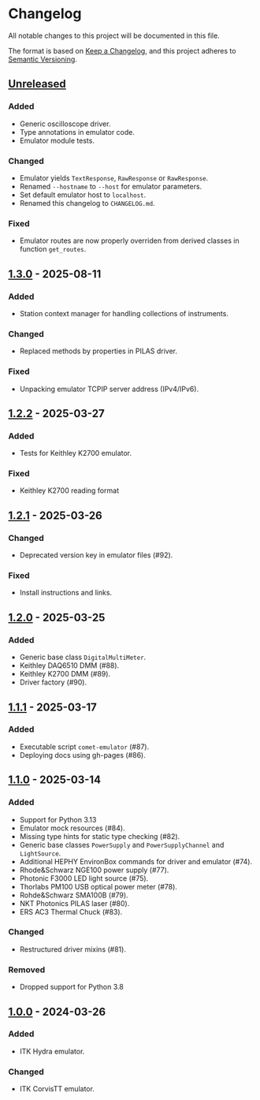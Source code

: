 # Changelog

All notable changes to this project will be documented in this file.

The format is based on [Keep a Changelog](https://keepachangelog.com/en/1.1.0/),
and this project adheres to [Semantic Versioning](https://semver.org/spec/v2.0.0.html).

## [Unreleased]

### Added

- Generic oscilloscope driver.
- Type annotations in emulator code.
- Emulator module tests.

### Changed

- Emulator yields `TextResponse`, `RawResponse` or `RawResponse`.
- Renamed `--hostname` to `--host` for emulator parameters.
- Set default emulator host to `localhost`.
- Renamed this changelog to `CHANGELOG.md`.

### Fixed

- Emulator routes are now properly overriden from derived classes in function `get_routes`.

## [1.3.0] - 2025-08-11

### Added

- Station context manager for handling collections of instruments.

### Changed

- Replaced methods by properties in PILAS driver.

### Fixed

- Unpacking emulator TCPIP server address (IPv4/IPv6).

## [1.2.2] - 2025-03-27

### Added

- Tests for Keithley K2700 emulator.

### Fixed

- Keithley K2700 reading format

## [1.2.1] - 2025-03-26

### Changed

- Deprecated version key in emulator files (#92).

### Fixed

- Install instructions and links.

## [1.2.0] - 2025-03-25

### Added

- Generic base class `DigitalMultiMeter`.
- Keithley DAQ6510 DMM (#88).
- Keithley K2700 DMM (#89).
- Driver factory (#90).

## [1.1.1] - 2025-03-17

### Added

- Executable script `comet-emulator` (#87).
- Deploying docs using gh-pages (#86).

## [1.1.0] - 2025-03-14

### Added

- Support for Python 3.13
- Emulator mock resources (#84).
- Missing type hints for static type checking (#82).
- Generic base classes `PowerSupply` and `PowerSupplyChannel` and `LightSource`.
- Additional HEPHY EnvironBox commands for driver and emulator (#74).
- Rhode&Schwarz NGE100 power supply (#77).
- Photonic F3000 LED light source (#75).
- Thorlabs PM100 USB optical power meter (#78).
- Rohde&Schwarz SMA100B (#79).
- NKT Photonics PILAS laser (#80).
- ERS AC3 Thermal Chuck (#83).

### Changed

- Restructured driver mixins (#81).

### Removed

- Dropped support for Python 3.8

## [1.0.0] - 2024-03-26

### Added

- ITK Hydra emulator.

### Changed

- ITK CorvisTT emulator.

[unreleased]: https://github.com/hephy-dd/comet/releases/tag/v1.3.0...HEAD
[1.3.0]: https://github.com/hephy-dd/comet/compare/v1.2.2...v1.3.0
[1.2.2]: https://github.com/hephy-dd/comet/compare/v1.2.1...v1.2.2
[1.2.1]: https://github.com/hephy-dd/comet/compare/v1.2.0...v1.2.1
[1.2.0]: https://github.com/hephy-dd/comet/compare/v1.1.1...v1.2.0
[1.1.1]: https://github.com/hephy-dd/comet/compare/v1.1.0...v1.1.1
[1.1.0]: https://github.com/hephy-dd/comet/compare/v1.0.0...v1.1.0
[1.0.0]: https://github.com/hephy-dd/comet/releases/tag/v1.0.0
